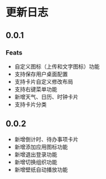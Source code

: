 # 更新日志

## 0.0.1

### Feats

- 自定义图标（上传和文字图标）功能
- 支持保存用户桌面配置
- 支持卡片自定义修改布局
- 支持右键菜单功能
- 新增天气、日历、时钟卡片
- 支持卡片分类

## 0.0.2

- 新增倒计时、待办事项卡片
- 新增添加应用图标功能
- 新增退出登录功能
- 新增切换组织功能
- 新增壁纸自动播放功能
